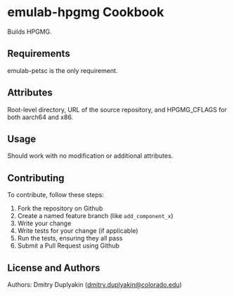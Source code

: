 emulab-hpgmg Cookbook
=====================

Builds HPGMG.

Requirements
------------

emulab-petsc is the only requirement.

Attributes
----------

Root-level directory, URL of the source repository, and HPGMG_CFLAGS for both aarch64 and x86.

Usage
-----

Should work with no modification or additional attributes.

Contributing
------------

To contribute, follow these steps:

1. Fork the repository on Github
2. Create a named feature branch (like `add_component_x`)
3. Write your change
4. Write tests for your change (if applicable)
5. Run the tests, ensuring they all pass
6. Submit a Pull Request using Github

License and Authors
-------------------

Authors: Dmitry Duplyakin (dmitry.duplyakin@colorado.edu)

